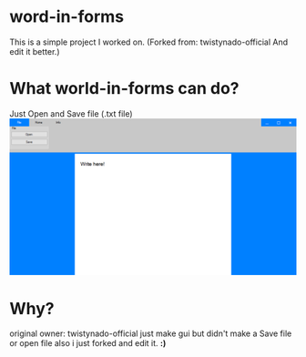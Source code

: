 # word-in-forms
This is a simple project I worked on. (Forked from: twistynado-official And edit it better.)
# What world-in-forms can do?
Just Open and Save file (.txt file)
![overview](https://github.com/fusedevgithub/word-in-forms/blob/main/Annotation%202022-02-18%20130149.png)
# Why?
original owner: twistynado-official just make gui but didn't make a Save file or open file also i just forked and edit it.
**:)**
